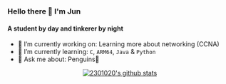 ### Hello there 👋 I'm Jun

#### A student by day and tinkerer by night 

- 🔭 I’m currently working on: Learning more about networking (CCNA)
- 🌱 I’m currently learning: `C`, `ARM64`, `Java` & `Python`
- 💬 Ask me about: Penguins🐧

<p align="center">
  <a href="https://github.com/edisonlee55"><img src="https://github-readme-stats.vercel.app/api?username=2301020&hide_border=true&show_icons=true&theme=dark" alt="2301020's github stats"></a>
</p>

<!--
**2301020/2301020** is a ✨ _special_ ✨ repository because its `README.md` (this file) appears on your GitHub profile.

Here are some ideas to get you started:

- 🔭 I’m currently working on ...
- 🌱 I’m currently learning ...
- 👯 I’m looking to collaborate on ...
- 🤔 I’m looking for help with ...
- 💬 Ask me about ...
- 📫 How to reach me: ...
- 😄 Pronouns: ...
- ⚡ Fun fact: ...
-->
